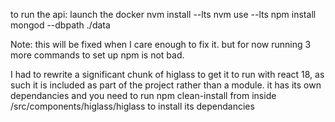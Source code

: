 to run the api: 
launch the docker
nvm install --lts
nvm use --lts
npm install
mongod --dbpath ./data

Note: this will be fixed when I care enough to fix it. but for now running 3 more commands to set up npm is not bad.


I had to rewrite a significant chunk of higlass to get it to run with react 18, as such it is included as part of the project rather than a module.
it has its own dependancies and you need to run npm clean-install from inside /src/components/higlass/higlass to install its dependancies

